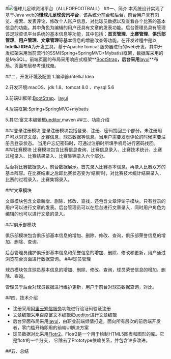 #![](/Users/zhuxiaolei/IdeaProjects/ALLFORFOOTBALL/src/main/webapp/img/logo-2.png)懂球儿足球资讯平台（ALLFORFOOTBALL）
##一、简介
   本系统设计实现了基于Java web的**懂球儿足球资讯平台**，该系统分前台和后台，前台用户具有浏览、搜索、发表评论、修改个人账户信息、对比球员数据以及查看各个比赛的基本信息的功能。其中角色为编辑的用户还具有文章的发表功能。后台管理员具有管理该足球资讯平台系统的基本信息等功能，其中包括：**首页管理**、**比赛管理**、**俱乐部管理**、**用户管理**、**文章管理**等基本信息的增删改查等功能。在开发过程中是以**IntelliJ IDEA**为开发工具，基于Apache tomcat 服务器进行的web开发，其中开发框架采用当前流行的SSM(Spring+SpringMVC+Mybatis)框架，数据库采用的是MySQL。前端页面的布局采用响应式框架**[BootStrap](http://www.bootcss.com/)**，后台采用**[layui](http://www.layui.com)**布局。页面布局参考[懂球帝](http://www.dongqiudi.com/)。
  

##二、开发环境及配置
1.编译器:IntelliJ Idea

2.开发环境:macOS、jdk 1.8、tomcat 8.0 、mysql 5.6

3.前端UI框架:[BootStrap](http://www.bootcss.com/)、[layui](http://www.layui.com)

4.后端框架:Spring+SpringMVC+mybatis

5.其它:富文本编辑框[ueditor](http://ueditor.baidu.com/website/),maven
##三、功能介绍

###登录注册模块
登录注册模块包括登录、注册、密码找回三个部分。未注册用户可以浏览文章，比赛信息，球员数据等信息。当用户需要发表评论的时候需要注册且登录状态。
当用户忘记密码时，可通过注册时所填手机号进行密码找回。
###比赛模块
比赛模块包含比赛信息查询、比赛信息录入、比赛技术统计、比赛过程录入、比赛结果录入、比赛集锦录入六个部分。

后台将比赛数据录入，前台数据展示。首先录入比赛基本信息，再录入比赛双方的基本阵容。在比赛结束之后即比赛状态变为‘结束’时，对比赛技术统计结果录入，比赛的过程录入、比赛集锦录入。

###文章模块

文章模块包含文章新增、删除、修改、查找，还包含文章评论子模块。只有登录的用户可以进行文章的发表。后台管理员可以在后台进行文章录入，同时用户角色为编辑的也可以进行文章的录入。

###俱乐部模块

俱乐部模块包含俱乐部基本信息的增加、删除、修改、查询，俱乐部荣誉信息的增加、删除、查询。

后台管理员维护俱乐部基本信息和荣誉信息的增加、删除、修改和更新，用户通过浏览前台页面进行数据查询。
###球员管理

球员模块包含球员基本信息的增加、删除、修改、查询，球员荣誉信息的增加、删除、查询。

管理员于后台对球员数据进行维护更新，用户于前台对球员数据查询，对比。


##四、技术介绍

* 注册采用[阿里云短信服务](https://help.aliyun.com/product/44282.html)功能进行验证码验证注册
* 文章编辑采用百度富文本编辑框[ueditor](http://ueditor.baidu.com/website/)进行文章编辑
* 后台界面布局采用[layui](http://www.layui.com)，由职业前端倾情打造，面向所有层次的前后端开发者，零门槛开箱即用的前端UI解决方案
* 球员数据对比采用[Flotr2](http://www.humblesoftware.com/flotr2/)。Flotr2是一个用于绘制HTML5图表和图形的库。它是flotr的一个分支， 它除去了Prototype依赖关系，并包含许多改进。


##五、总结
